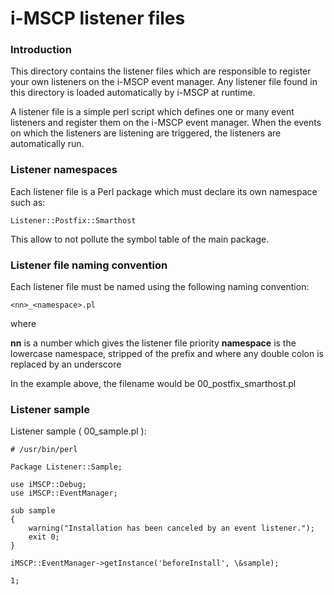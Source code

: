 i-MSCP listener files
=====================

### Introduction

This directory contains the listener files which are responsible to register your own listeners on the i-MSCP event
manager. Any listener file found in this directory is loaded automatically by i-MSCP at runtime.

A listener file is a simple perl script which defines one or many event listeners and register them on the i-MSCP event
manager. When the events on which the listeners are listening are triggered, the listeners are automatically run.

### Listener namespaces

Each listener file is a Perl package which must declare its own namespace such as:

    Listener::Postfix::Smarthost

This allow to not pollute the symbol table of the main package.

### Listener file naming convention

Each listener file must be named using the following naming convention:

    <nn>_<namespace>.pl

where

**nn** is a number which gives the listener file priority
**namespace** is the lowercase namespace, stripped of the prefix and where any double colon is replaced by an underscore

In the example above, the filename would be 00_postfix_smarthost.pl

### Listener sample

Listener sample ( 00_sample.pl ):

    # /usr/bin/perl

    Package Listener::Sample;

    use iMSCP::Debug;
    use iMSCP::EventManager;

    sub sample
    {
        warning("Installation has been canceled by an event listener.");
        exit 0;
    }

    iMSCP::EventManager->getInstance('beforeInstall', \&sample);

    1;
